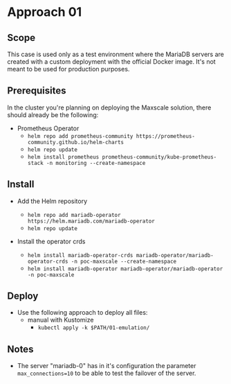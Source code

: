 # Approach 01

## Scope

This case is used only as a test environment where the MariaDB servers are created with a custom deployment with the official Docker image.
It's not meant to be used for production purposes.

## Prerequisites

In the cluster you're planning on deploying the Maxscale solution, there should already be the following:

- Prometheus Operator
  - `helm repo add prometheus-community https://prometheus-community.github.io/helm-charts`
  - `helm repo update`
  - `helm install prometheus prometheus-community/kube-prometheus-stack -n monitoring --create-namespace`

## Install

- Add the Helm repository
  - `helm repo add mariadb-operator https://helm.mariadb.com/mariadb-operator`
  - `helm repo update`

- Install the operator crds
  - `helm install mariadb-operator-crds mariadb-operator/mariadb-operator-crds -n poc-maxscale --create-namespace`
  - `helm install mariadb-operator mariadb-operator/mariadb-operator -n poc-maxscale`

## Deploy

- Use the following approach to deploy all files:
  - manual with Kustomize
    - `kubectl apply -k $PATH/01-emulation/`

## Notes

- The server "mariadb-0" has in it's configuration the parameter `max_connections=10` to be able to test the failover of the server.
